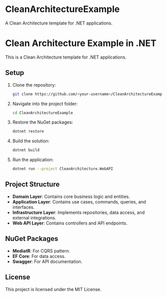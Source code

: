 # CleanArchitectureExample
A Clean Architecture template for .NET applications.
# Clean Architecture Example in .NET

This is a Clean Architecture template for .NET applications.

## Setup

1. Clone the repository:
    ```sh
    git clone https://github.com/<your-username>/CleanArchitectureExample.git
    ```

2. Navigate into the project folder:
    ```sh
    cd CleanArchitectureExample
    ```

3. Restore the NuGet packages:
    ```sh
    dotnet restore
    ```

4. Build the solution:
    ```sh
    dotnet build
    ```

5. Run the application:
    ```sh
    dotnet run --project CleanArchitecture.WebAPI
    ```

## Project Structure

- **Domain Layer**: Contains core business logic and entities.
- **Application Layer**: Contains use cases, commands, queries, and interfaces.
- **Infrastructure Layer**: Implements repositories, data access, and external integrations.
- **Web API Layer**: Contains controllers and API endpoints.

## NuGet Packages

- **MediatR**: For CQRS pattern.
- **EF Core**: For data access.
- **Swagger**: For API documentation.

## License

This project is licensed under the MIT License.

